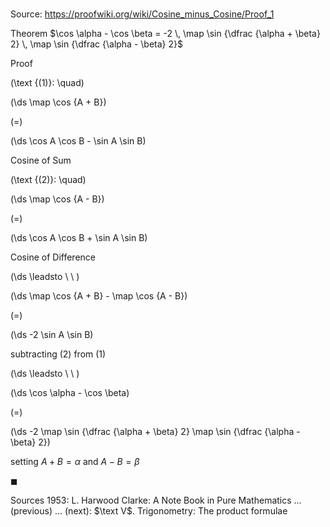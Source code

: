 # 

Source: https://proofwiki.org/wiki/Cosine_minus_Cosine/Proof_1

Theorem
$\cos \alpha - \cos \beta = -2 \, \map \sin {\dfrac {\alpha + \beta} 2} \, \map \sin {\dfrac {\alpha - \beta} 2}$


Proof



\(\text {(1)}: \quad\)









\(\ds \map \cos {A + B}\)

\(=\)







\(\ds \cos A \cos B - \sin A \sin B\)





Cosine of Sum




\(\text {(2)}: \quad\)









\(\ds \map \cos {A - B}\)

\(=\)







\(\ds \cos A \cos B + \sin A \sin B\)





Cosine of Difference








\(\ds \leadsto \ \ \)





\(\ds \map \cos {A + B} - \map \cos {A - B}\)

\(=\)







\(\ds -2 \sin A \sin B\)





subtracting $(2)$ from $(1)$








\(\ds \leadsto \ \ \)





\(\ds \cos \alpha - \cos \beta\)

\(=\)







\(\ds -2 \map \sin {\dfrac {\alpha + \beta} 2} \map \sin {\dfrac {\alpha - \beta} 2}\)





setting $A + B = \alpha$ and $A - B = \beta$



$\blacksquare$


Sources
1953: L. Harwood Clarke: A Note Book in Pure Mathematics ... (previous) ... (next): $\text V$. Trigonometry: The product formulae





